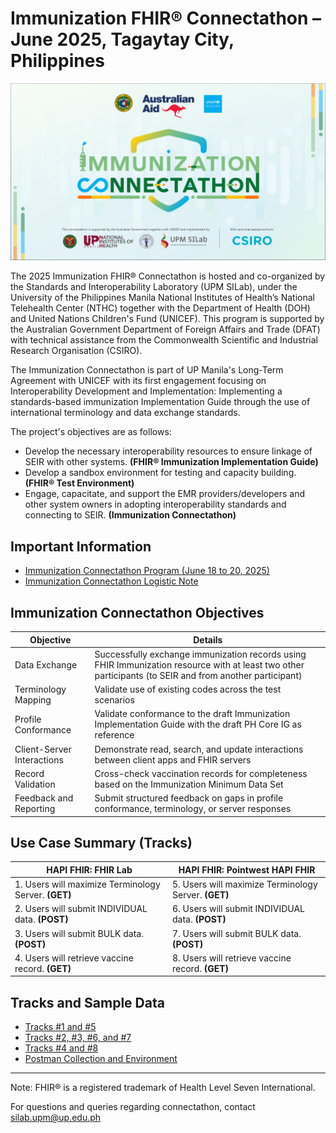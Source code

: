  # Immunization FHIR® Connectathon – June 2025, Tagaytay City, Philippines

![alt text](<Immunization Connectathon Graphic.png>)

The 2025 Immunization FHIR® Connectathon is hosted and co-organized by the Standards and Interoperability Laboratory (UPM SILab), under the University of the Philippines Manila National Institutes of Health’s National Telehealth Center (NTHC) together with the Department of Health (DOH) and United Nations Children's Fund (UNICEF). This program is supported by the Australian Government Department of Foreign Affairs and Trade (DFAT) with technical assistance from the Commonwealth Scientific and Industrial Research Organisation (CSIRO). 

The Immunization Connectathon is part of UP Manila's Long-Term Agreement with UNICEF with its first engagement focusing on Interoperability Development and Implementation: Implementing a standards-based immunization Implementation Guide through the use of international terminology and data exchange standards.

The project's objectives are as follows:
- Develop the necessary interoperability resources to ensure linkage of SEIR with other systems. **(FHIR® Immunization Implementation Guide)**
- Develop a sandbox environment for testing and capacity building. **(FHIR® Test Environment)**
- Engage, capacitate, and support the EMR providers/developers and other system owners in adopting interoperability standards and connecting to SEIR. **(Immunization Connectathon)**

## Important Information

- [Immunization Connectathon Program (June 18 to 20, 2025)](https://docs.google.com/document/d/1ZhGiq2hBP_GjHPMt0mrmMDQac4xZioBsp2v8EPYcqfU/edit?usp=drive_link)
- [Immunization Connectathon Logistic Note](https://docs.google.com/document/d/1fbSN0oHLXzEBDl8HvAIGGM-8iRUYSdeACN44viK4x20/edit?usp=drive_link) 

## Immunization Connectathon Objectives 

| Objective | Details | 
|-----------------|-----------------|
| Data Exchange      | Successfully exchange immunization records using FHIR Immunization resource with at least two other participants (to SEIR and from another participant) |
| Terminology Mapping  | Validate use of existing codes across the test scenarios |
| Profile Conformance  | Validate conformance to the draft Immunization Implementation Guide with the draft PH Core IG as reference |
| Client-Server Interactions  | Demonstrate read, search, and update interactions between client apps and FHIR servers|
| Record Validation  | Cross-check vaccination records for completeness based on the Immunization Minimum Data Set |
| Feedback and Reporting  | Submit structured feedback on gaps in profile conformance, terminology, or server responses |
  
## Use Case Summary (Tracks)

| **HAPI FHIR:** FHIR Lab | **HAPI FHIR:** Pointwest HAPI FHIR| 
|-----------------|-----------------|
| 1. Users will maximize Terminology Server. **(GET)** | 5. Users will maximize Terminology Server. **(GET)** |
| 2. Users will submit INDIVIDUAL data. **(POST)** | 6. Users will submit INDIVIDUAL data. **(POST)** |
| 3. Users will submit BULK data. **(POST)** | 7. Users will submit BULK data. **(POST)** |
| 4. Users will retrieve vaccine record. **(GET)**  | 8. Users will retrieve vaccine record. **(GET)** |

## Tracks and Sample Data

- [Tracks #1 and #5](tracks-%231-%235)
- [Tracks #2, #3, #6, and #7](tracks-%232-%233-%236-%237)
- [Tracks #4 and #8](tracks-%234-%238)
- [Postman Collection and Environment](postman-collection)


---

Note: FHIR® is a registered trademark of Health Level Seven International.  

For questions and queries regarding connectathon, contact silab.upm@up.edu.ph
